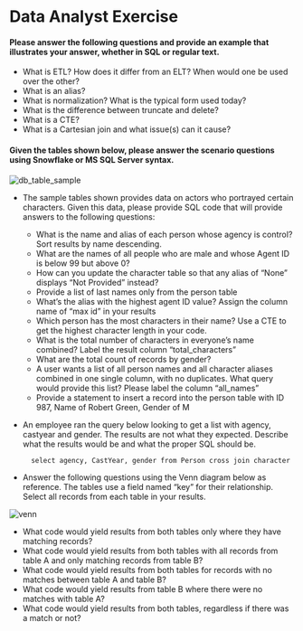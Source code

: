 # Data Analyst Exercise

#### Please answer the following questions and provide an example that illustrates your answer, whether in SQL or regular text.
 - What is ETL?  How does it differ from an ELT?  When would one be used over the other?
- What is an alias?
- What is normalization?  What is the typical form used today?
- What is the difference between truncate and delete?
- What is a CTE?
- What is a Cartesian join and what issue(s) can it cause?

#### Given the tables shown below, please answer the scenario questions using Snowflake or MS SQL Server syntax.
 ![db_table_sample](https://github.com/StrongMind/culture/assets/56941814/f7f881e5-2c14-442b-9730-f65f9bd3d598)


- The sample tables shown provides data on actors who portrayed certain characters.  Given this data, please provide SQL code that will provide answers to the following questions:
    - What is the name and alias of each person whose agency is control? Sort results by name descending.
    - What are the names of all people who are male and whose Agent ID is below 99 but above 0?
    - How can you update the character table so that any alias of “None” displays “Not Provided” instead?
    - Provide a list of last names only from the person table
    - What’s the alias with the highest agent ID value?  Assign the column name of “max id” in your results
    - Which person has the most characters in their name?  Use a CTE to get the highest character length in your code.
    - What is the total number of characters in everyone’s name combined?  Label the result column “total_characters”
    - What are the total count of records by gender?
    - A user wants a list of all person names and all character aliases combined in one single column, with no duplicates.  What query would provide this list?  Please label the column “all_names”
    - Provide a statement to insert a record into the person table with ID 987, Name of Robert Green, Gender of M
- An employee ran the query below looking to get a list with agency, castyear and gender.  The results are not what they expected.  Describe what the results would be and what the proper SQL should be. 

        select agency, CastYear, gender from Person cross join character

- Answer the following questions using the Venn diagram below as reference.  The tables use a field named “key” for their relationship.  Select all records from each table in your results.
  
![venn](https://github.com/StrongMind/culture/assets/56941814/134e71ef-2392-4cbb-80f1-b878b2f514e4)

   - What code would yield results from both tables only where they have matching records?
   - What code would yield results from both tables with all records from table A and only matching records from table B?
   - What code would yield results from both tables for records with no matches between table A and table B?
   - What code would yield results from table B where there were no matches with table A?
   - What code would yield results from both tables, regardless if there was a match or not?


